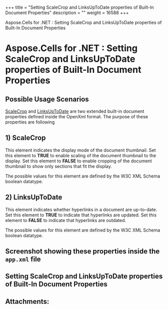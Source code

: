 +++
title = "Setting ScaleCrop and LinksUpToDate properties of Built-In Document Properties" 
description = "" 
weight = 16588 
+++

Aspose.Cells for .NET : Setting ScaleCrop and LinksUpToDate properties of Built-In Document Properties  

# Aspose.Cells for .NET : Setting ScaleCrop and LinksUpToDate properties of Built-In Document Properties


## Possible Usage Scenarios

[ScaleCrop](https://apireference.aspose.com/net/cells/aspose.cells.properties/builtindocumentpropertycollection/properties/scalecrop) and [LinksUpToDate](https://apireference.aspose.com/net/cells/aspose.cells.properties/builtindocumentpropertycollection/properties/linksuptodate) are two extended built-in document properties defined inside the OpenXml format. The purpose of these properties are following

## 1) ScaleCrop

This element indicates the display mode of the document thumbnail. Set this element to **TRUE** to enable scaling of the document thumbnail to the display. Set this element to **FALSE** to enable cropping of the document thumbnail to show only sections that fit the display.

The possible values for this element are defined by the W3C XML Schema boolean datatype.

## 2) LinksUpToDate

This element indicates whether hyperlinks in a document are up-to-date. Set this element to **TRUE** to indicate that hyperlinks are updated. Set this element to **FALSE** to indicate that hyperlinks are outdated.

The possible values for this element are defined by the W3C XML Schema boolean datatype.

## Screenshot showing these properties inside the `app.xml` file


## Setting ScaleCrop and LinksUpToDate properties of Built-In Document Properties


## Attachments:


